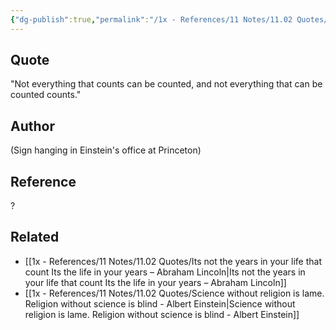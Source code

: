 ```yaml
---
{"dg-publish":true,"permalink":"/1x - References/11 Notes/11.02 Quotes/Not everything that counts can be counted, and not everything  that can be counted counts - Albert Einstein/","title":"Not everything that counts can be counted, and not everything  that can be counted counts - Albert Einstein","created":"2023-09-25T21:31:13.000+03:00","updated":"2024-02-14T20:18:40.346+03:00"}
---
```



## Quote
"Not everything that counts can be counted, and not everything  that can be counted counts." 

## Author
(Sign hanging in Einstein's office at  Princeton) 

## Reference
?

## Related
- [[1x - References/11 Notes/11.02 Quotes/Its not the years in your life that count Its the life in your years – Abraham Lincoln\|Its not the years in your life that count Its the life in your years – Abraham Lincoln]]
- [[1x - References/11 Notes/11.02 Quotes/Science without religion is lame. Religion without science is blind - Albert Einstein\|Science without religion is lame. Religion without science is blind - Albert Einstein]]